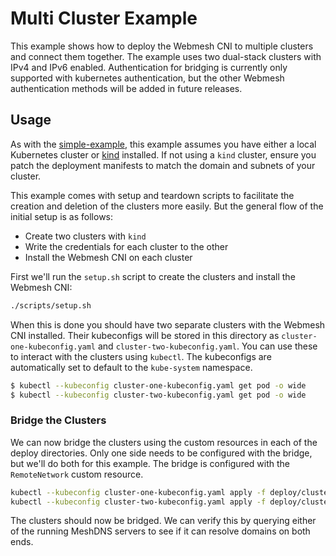 # Multi Cluster Example

This example shows how to deploy the Webmesh CNI to multiple clusters and connect them together.
The example uses two dual-stack clusters with IPv4 and IPv6 enabled.
Authentication for bridging is currently only supported with kubernetes authentication, but the other Webmesh authentication methods will be added in future releases.

## Usage

As with the [simple-example](../simple-example/), this example assumes you have either a local Kubernetes cluster or [kind](https://kind.sigs.k8s.io/docs/user/quick-start/) installed.
If not using a `kind` cluster, ensure you patch the deployment manifests to match the domain and subnets of your cluster.

This example comes with setup and teardown scripts to facilitate the creation and deletion of the clusters more easily.
But the general flow of the initial setup is as follows:

- Create two clusters with `kind`
- Write the credentials for each cluster to the other
- Install the Webmesh CNI on each cluster

First we'll run the `setup.sh` script to create the clusters and install the Webmesh CNI:

```bash
./scripts/setup.sh
```

When this is done you should have two separate clusters with the Webmesh CNI installed.
Their kubeconfigs will be stored in this directory as `cluster-one-kubeconfig.yaml` and `cluster-two-kubeconfig.yaml`.
You can use these to interact with the clusters using `kubectl`.
The kubeconfigs are automatically set to default to the `kube-system` namespace.

```bash
$ kubectl --kubeconfig cluster-one-kubeconfig.yaml get pod -o wide
$ kubectl --kubeconfig cluster-two-kubeconfig.yaml get pod -o wide
```

### Bridge the Clusters

We can now bridge the clusters using the custom resources in each of the deploy directories.
Only one side needs to be configured with the bridge, but we'll do both for this example.
The bridge is configured with the `RemoteNetwork` custom resource.

```bash
kubectl --kubeconfig cluster-one-kubeconfig.yaml apply -f deploy/cluster-one/cluster-two-peering.yaml
kubectl --kubeconfig cluster-two-kubeconfig.yaml apply -f deploy/cluster-two/cluster-one-peering.yaml
```

The clusters should now be bridged.
We can verify this by querying either of the running MeshDNS servers to see if it can resolve domains on both ends.

```bash

```
